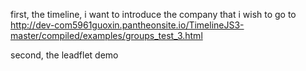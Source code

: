 first, the timeline, i want to introduce the company that i wish to go to 
http://dev-com5961guoxin.pantheonsite.io/TimelineJS3-master/compiled/examples/groups_test_3.html

second, the leadflet demo
